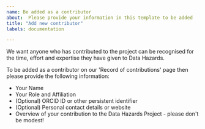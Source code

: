 ```yaml
---
name: Be added as a contributor
about:  Please provide your information in this template to be added
title: "Add new contributor"
labels: documentation

---
```


We want anyone who has contributed to the project can be recognised for the time, effort and expertise they have given to Data Hazards. 

To be added as a contributor on our 'Record of contributions' page then please provide the following information:

* Your Name  
* Your Role and Affiliation  
* (Optional) ORCID ID or other persistent identifier  
* (Optional) Personal contact details or website  
* Overview of your contribution to the Data Hazards Project - please don't be modest!   
